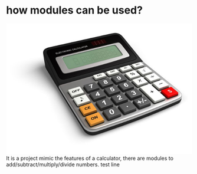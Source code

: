 # how modules can be used?
![Alt text](/assets/calculator.jpg?raw=true "Title")
It is a project mimic the features of a calculator, there are modules to add/subtract/multiply/divide numbers.
test line